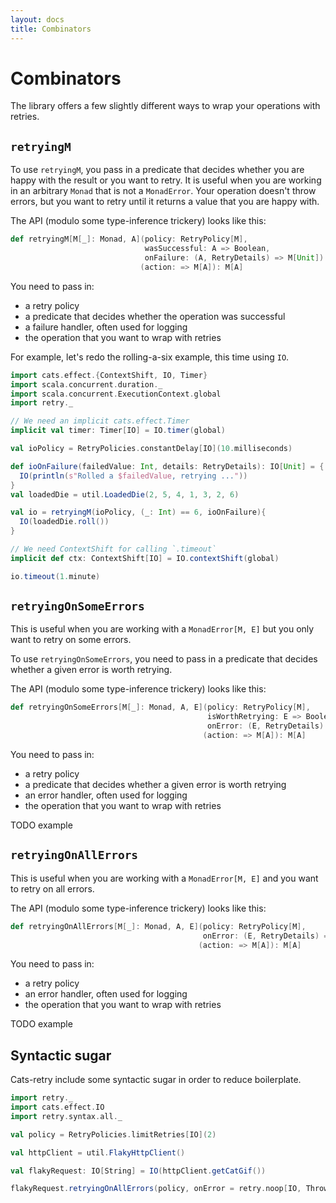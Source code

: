 ```yaml
---
layout: docs
title: Combinators
---
```


# Combinators

The library offers a few slightly different ways to wrap your operations with
retries.

## `retryingM`

To use `retryingM`, you pass in a predicate that decides whether you are
happy with the result or you want to retry.
It is useful when you are working in an arbitrary `Monad` that is not a `MonadError`.
Your operation doesn't throw errors, but you want to retry until it returns a value that you are happy with.

The API (modulo some type-inference trickery) looks like this:

```scala
def retryingM[M[_]: Monad, A](policy: RetryPolicy[M],
                              wasSuccessful: A => Boolean,
                              onFailure: (A, RetryDetails) => M[Unit])
                             (action: => M[A]): M[A]
```

You need to pass in:

* a retry policy
* a predicate that decides whether the operation was successful
* a failure handler, often used for logging
* the operation that you want to wrap with retries

For example, let's redo the rolling-a-six example, this time using `IO`.

```scala mdoc:reset-class
import cats.effect.{ContextShift, IO, Timer}
import scala.concurrent.duration._
import scala.concurrent.ExecutionContext.global
import retry._

// We need an implicit cats.effect.Timer
implicit val timer: Timer[IO] = IO.timer(global)

val ioPolicy = RetryPolicies.constantDelay[IO](10.milliseconds)

def ioOnFailure(failedValue: Int, details: RetryDetails): IO[Unit] = {
  IO(println(s"Rolled a $failedValue, retrying ..."))
}
val loadedDie = util.LoadedDie(2, 5, 4, 1, 3, 2, 6)

val io = retryingM(ioPolicy, (_: Int) == 6, ioOnFailure){
  IO(loadedDie.roll())
}

// We need ContextShift for calling `.timeout`
implicit def ctx: ContextShift[IO] = IO.contextShift(global)

io.timeout(1.minute)
```

## `retryingOnSomeErrors`

This is useful when you are working with a `MonadError[M, E]` but you only want
to retry on some errors.

To use `retryingOnSomeErrors`, you need to pass in a predicate that decides whether a given error is worth retrying.

The API (modulo some type-inference trickery) looks like this:

```scala
def retryingOnSomeErrors[M[_]: Monad, A, E](policy: RetryPolicy[M],
                                            isWorthRetrying: E => Boolean,
                                            onError: (E, RetryDetails) => M[Unit])
                                           (action: => M[A]): M[A]
```

You need to pass in:

* a retry policy
* a predicate that decides whether a given error is worth retrying
* an error handler, often used for logging
* the operation that you want to wrap with retries

TODO example

## `retryingOnAllErrors`

This is useful when you are working with a `MonadError[M, E]` and you want to
retry on all errors.

The API (modulo some type-inference trickery) looks like this:

```scala
def retryingOnAllErrors[M[_]: Monad, A, E](policy: RetryPolicy[M],
                                           onError: (E, RetryDetails) => M[Unit])
                                          (action: => M[A]): M[A]
```

You need to pass in:

* a retry policy
* an error handler, often used for logging
* the operation that you want to wrap with retries

TODO example

## Syntactic sugar

Cats-retry include some syntactic sugar in order to reduce boilerplate.

```scala mdoc
import retry._
import cats.effect.IO
import retry.syntax.all._

val policy = RetryPolicies.limitRetries[IO](2)

val httpClient = util.FlakyHttpClient()

val flakyRequest: IO[String] = IO(httpClient.getCatGif())

flakyRequest.retryingOnAllErrors(policy, onError = retry.noop[IO, Throwable])
```
